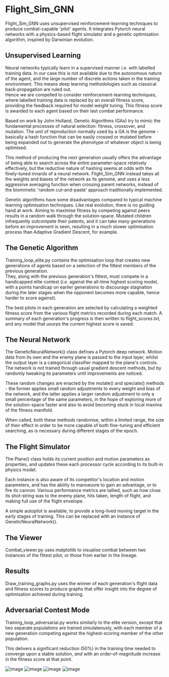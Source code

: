 # Flight_Sim_GNN

Flight_Sim_GNN uses unsupervised reinforcement-learning techniques to produce 
combat-capable 'pilot' agents.  It integrates Pytorch neural networks with a 
physics-based flight simulator and a genetic optimisation algorithm, inspired by 
Darwinian evolution.

## Unsupervised Learning

Neural networks typically learn in a supervised manner _i.e._ with labelled training
data.  In our case this is not available due to the autonomous nature of the agent,
and the large number of discrete actions taken in the training environment.  This
means deep learning methodologies such as classical back-propagation are ruled out.  
Hence we are compelled to consider reinforcement-learning techniques, where labelled 
training data is replaced by an overall fitness score, providing the feedback 
required for model weight tuning.  This fitness score is awarded to each agent 
based on their last combat performance.

Based on work by John Holland, Genetic Algorithms (GAs) try to mimic the fundamental 
processes of natural selection: fitness, crossover, and mutation.  The unit of 
reproduction normally used by a GA is the genome - basically a hash function that 
can be easily crossed or mutated before being expanded out to generate the phenotype 
of whatever object is being optimised.

This method of producing the next generation usually offers the advantage of being 
able to search across the entire parameter-space relatively effectively, but the
reductive nature of hashing seems at odds with the finely-tuned innards of a neural 
network.  Flight_Sim_GNN instead takes all the weights and biases of the network as 
its genome, and uses a less aggressive averaging function when crossing parent 
networks, instead of the biomimetic 'random cut-and-paste' approach traditionally 
implemented.

Genetic algorithms have some disadvantages compared to typical machine learning 
optimisation techniques.  Like real evolution, there is no guiding hand at work.
Aiming to maximise fitness by competing against peers results in a random walk 
through the solution-space.  Mutated children infrequently outcompete their 
patents, and it can take many generations before an improvement is seen, resulting 
in a much slower optimisation process than Adaptive Gradient Descent, for example.

## The Genetic Algorithm

Training_loop_elite.py contains the optimisation loop that creates new generations 
of agents based on a selection of the fittest members of the previous generation.  
They, along with the previous generation's fittest, must compete in a handicapped 
elite contest (_i.e._ against the all-time highest scoring model, with a points
handicap on earlier generations to discourage stagnation during the later stages 
when the opponent becomes more capable, hence harder to score against).  

The best pilots in each generation are selected by calculating a weighted fitness 
score from the various flight metrics recorded during each match.
A summary of each generation's progress is then written to flight_scores.txt, and
any model that usurps the current highest score is saved.

## The Neural Network

The GeneticNeuralNetwork() class defines a Pytorch deep network.  Motion data from 
its own and the enemy plane is passed to the input layer, whilst the output layer is 
a categorical classifier mapped to the plane's controls.  The network is not trained 
through usual gradient descent methods, but by randomly tweaking its parameters 
until improvements are noticed.

These random changes are enacted by the mutate() and speciate() methods - the former
applies small random adjustments to every weight and bias of the network, and the 
latter applies a larger random adjustment to only a small percentage of the same 
parameters, in the hope of exploring more of the solution-space faster and also to
avoid becoming stuck in local maxima of the fitness manifold.

When called, both these methods randomise, within a limited range, the size of their
effect in order to be more capable of both fine-tuning and efficient searching, as
is necessary during different stages of the epoch.

## The Flight Simulator

The Plane() class holds its current position and motion parameters as properties,
and updates these each processor cycle according to its built-in physics model.  

Each instance is also aware of its competitor's location and motion parameters, and
has the ability to manoeuvre to gain an advantage, or to fire its cannon.  Various 
performance metrics are tallied, such as how close its shot-string was to the enemy 
plane, hits taken, length of flight, and making full use of the flight envelope.  

A simple autopilot is available, to provide a long-lived moving target in the early
stages of training.  This can be replaced with an instance of GeneticNeuralNetwork().

## The Viewer

Combat_viewer.py uses matplotlib to visualise combat between two instances of the
fittest pilot, or those from earlier in the lineage.

## Results

Draw_training_graphs.py uses the winner of each generation's flight data and fitness
scores to produce graphs that offer insight into the degree of optimisation achieved
during training. 

## Adversarial Contest Mode

Training_loop_adversarial.py works similarly to the elite version, except that two separate
populations are trained simulateously, with each member of a new generation competing 
against the highest-scoring member of the other population.  

This delivers a significant reduction (50%) in the training time needed to converge upon a 
stable solution, _and_ with an order-of-magnitude increase in the fitness score at that point.  

![image](https://github.com/colurw/flight_sim_GNN/assets/66322644/66d0bb6b-ec7b-4eef-9f63-23d65cda377a)
![image](https://github.com/colurw/flight_sim_GNN/assets/66322644/6d9c6909-cb41-440a-a351-a38652a61f2d)
![image](https://github.com/colurw/flight_sim_GNN/assets/66322644/290fd42a-ad25-4457-8e9d-30b3324926dc)
![image](https://github.com/colurw/flight_sim_GNN/assets/66322644/5f9c7f9c-133c-449e-bf6d-b815ca6c99af)



